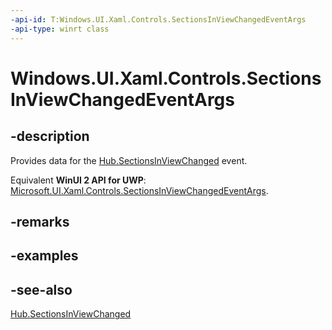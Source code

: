 ```yaml
---
-api-id: T:Windows.UI.Xaml.Controls.SectionsInViewChangedEventArgs
-api-type: winrt class
---
```


<!-- Class syntax.
public class SectionsInViewChangedEventArgs : Windows.UI.Xaml.Controls.ISectionsInViewChangedEventArgs
-->

# Windows.UI.Xaml.Controls.SectionsInViewChangedEventArgs

## -description
Provides data for the [Hub.SectionsInViewChanged](hub_sectionsinviewchanged.md) event.

Equivalent **WinUI 2 API for UWP**: [Microsoft.UI.Xaml.Controls.SectionsInViewChangedEventArgs](/windows/winui/api/microsoft.ui.xaml.controls.sectionsinviewchangedeventargs).

## -remarks

## -examples

## -see-also
[Hub.SectionsInViewChanged](hub_sectionsinviewchanged.md)
